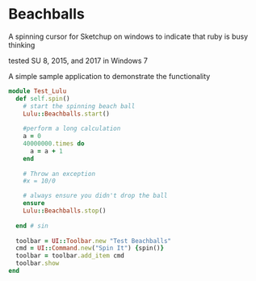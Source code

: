 # Beachballs
A spinning cursor for Sketchup on windows to indicate that ruby is busy thinking

tested SU 8, 2015, and 2017 in Windows 7


A simple sample application to demonstrate the functionality

```Ruby
module Test_Lulu
  def self.spin()
    # start the spinning beach ball
    Lulu::Beachballs.start()
  
    #perform a long calculation
    a = 0
    40000000.times do
      a = a + 1
    end
  
    # Throw an exception
    #x = 10/0

    # always ensure you didn't drop the ball
    ensure
    Lulu::Beachballs.stop()
    
  end # sin  
  
  toolbar = UI::Toolbar.new "Test Beachballs"
  cmd = UI::Command.new("Spin It") {spin()}
  toolbar = toolbar.add_item cmd
  toolbar.show
end

```
